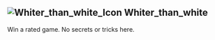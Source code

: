 ## ![Whiter_than_white_Icon](https://raw.githubusercontent.com/1IlIl/wikidata/main/achievement_icons/Whiter_than_white.png) Whiter_than_white





Win a rated game. No secrets or tricks here.

